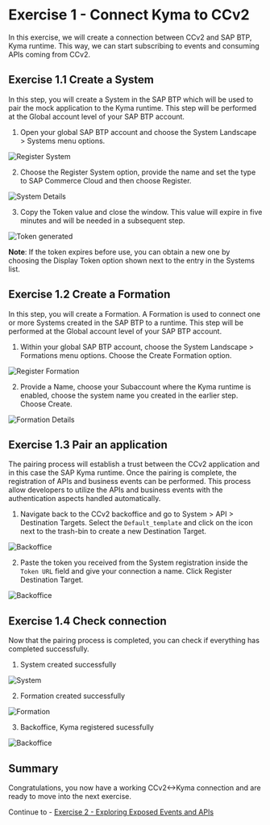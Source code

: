 # Exercise 1 - Connect Kyma to CCv2

In this exercise, we will create a connection between CCv2 and SAP BTP, Kyma runtime. This way, we can start subscribing to events and consuming APIs coming from CCv2.

## Exercise 1.1 Create a System

In this step, you will create a System in the SAP BTP which will be used to pair the mock application to the Kyma runtime. This step will be performed at the Global account level of your SAP BTP account.

1. Open your global SAP BTP account and choose the System Landscape > Systems menu options.

![Register System](./images/1-register-system.png)

2. Choose the Register System option, provide the name and set the type to SAP Commerce Cloud and then choose Register.

![System Details](./images/2-give-system-details.png)

3. Copy the Token value and close the window. This value will expire in five minutes and will be needed in a subsequent step.

![Token generated](./images/3-token-generated.png)

**Note**: If the token expires before use, you can obtain a new one by choosing the Display Token option shown next to the entry in the Systems list.

## Exercise 1.2 Create a Formation

In this step, you will create a Formation. A Formation is used to connect one or more Systems created in the SAP BTP to a runtime. This step will be performed at the Global account level of your SAP BTP account.

1. Within your global SAP BTP account, choose the System Landscape > Formations menu options. Choose the Create Formation option.

![Register Formation](./images/4-create-formation.png)

2. Provide a Name, choose your Subaccount where the Kyma runtime is enabled, choose the system name you created in the earlier step. Choose Create.

![Formation Details](./images/5-formation-details.png)

## Exercise 1.3 Pair an application

The pairing process will establish a trust between the CCv2 application and in this case the SAP Kyma runtime. Once the pairing is complete, the registration of APIs and business events can be performed. This process allow developers to utilize the APIs and business events with the authentication aspects handled automatically.

1. Navigate back to the CCv2 backoffice and go to System > API > Destination Targets. Select the `Default_template` and click on the icon next to the trash-bin to create a new Destination Target.

![Backoffice](./images/6-backoffice.png)

2. Paste the token you received from the System registration inside the `Token URL` field and give your connection a name. Click Register Destination Target.

![Backoffice](./images/8-backoffice-registration-sub.png)

## Exercise 1.4 Check connection

Now that the pairing process is completed, you can check if everything has completed successfully.

1. System created successfully

![System](./images/9-btp-system-registered.png)

2. Formation created successfully

![Formation](./images/10-btp-formation-registered.png)

3. Backoffice, Kyma registered sucessfully

![Backoffice](./images/7-backoffice-registration-done.png)

## Summary

Congratulations, you now have a working CCv2<->Kyma connection and are ready to move into the next exercise.

Continue to - [Exercise 2 - Exploring Exposed Events and APIs](../ex2/README.md)
